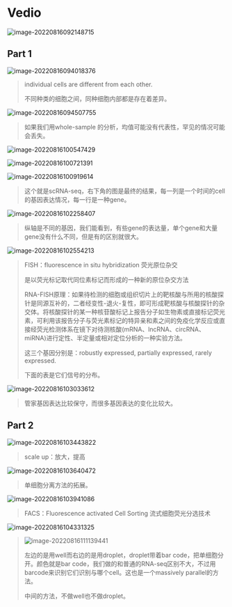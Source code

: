 # Vedio

![image-20220816092148715](Lecture%2010%20Single%20cell%20RNA-sequencing.assets/image-20220816092148715.png)

## Part 1

![image-20220816094018376](Lecture%2010%20Single%20cell%20RNA-sequencing.assets/image-20220816094018376.png)

>individual cells are different from each other. 
>
>不同种类的细胞之间，同种细胞内部都是存在着差异。

![image-20220816094507755](Lecture%2010%20Single%20cell%20RNA-sequencing.assets/image-20220816094507755.png)

>如果我们用whole-sample 的分析，均值可能没有代表性，罕见的情况可能会丢失。

![image-20220816100547429](Lecture%2010%20Single%20cell%20RNA-sequencing.assets/image-20220816100547429.png)

![image-20220816100721391](Lecture%2010%20Single%20cell%20RNA-sequencing.assets/image-20220816100721391.png)

![image-20220816100919614](Lecture%2010%20Single%20cell%20RNA-sequencing.assets/image-20220816100919614.png)

>这个就是scRNA-seq，右下角的图是最终的结果，每一列是一个时间的cell的基因表达情况，每一行是一种gene。

![image-20220816102258407](Lecture%2010%20Single%20cell%20RNA-sequencing.assets/image-20220816102258407.png)

>纵轴是不同的基因，我们能看到，有些gene的表达量，单个gene和大量gene没有什么不同，但是有的区别就很大。

![image-20220816102554213](Lecture%2010%20Single%20cell%20RNA-sequencing.assets/image-20220816102554213.png)

>FISH：fluorescence in situ hybridization  荧光原位杂交
>
>是以荧光标记取代同位素标记而形成的一种新的原位杂交方法
>
> RNA-FISH原理：如果待检测的细胞或组织切片上的靶核酸与所用的核酸探针是同源互补的，二者经变性-退火-复性，即可形成靶核酸与核酸探针的杂交体。将核酸探针的某一种核苷酸标记上报告分子如生物素或直接标记荧光素，可利用该报告分子与荧光素标记的特异亲和素之间的免疫化学反应或直接经荧光检测体系在镜下对待测核酸(mRNA、lncRNA、circRNA、miRNA)进行定性、半定量或相对定位分析的一种实验方法。
>
>这三个基因分别是：robustly expressed, partially expressed, rarely expressed.
>
>下面的表是它们信号的分布。

![image-20220816103033612](Lecture%2010%20Single%20cell%20RNA-sequencing.assets/image-20220816103033612.png)

>管家基因表达比较保守，而很多基因表达的变化比较大。

## Part 2

![image-20220816103443822](Lecture%2010%20Single%20cell%20RNA-sequencing.assets/image-20220816103443822.png)

>scale up：放大，提高

![image-20220816103640472](Lecture%2010%20Single%20cell%20RNA-sequencing.assets/image-20220816103640472.png)

>单细胞分离方法的拓展。

![image-20220816103941086](Lecture%2010%20Single%20cell%20RNA-sequencing.assets/image-20220816103941086.png)

>FACS：Fluorescence activated Cell Sorting 流式细胞荧光分选技术

![image-20220816104331325](Lecture%2010%20Single%20cell%20RNA-sequencing.assets/image-20220816104331325.png)

>![image-20220816111139441](Lecture%2010%20Single%20cell%20RNA-sequencing.assets/image-20220816111139441.png)
>
>左边的是用well而右边的是用droplet，droplet带着bar code，把单细胞分开。颜色就是bar code，我们做的和普通的RNA-seq区别不大，不过用barcode来识别它们识别与哪个cell。这也是一个massively parallel的方法。
>
>中间的方法，不做well也不做droplet。

